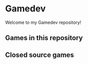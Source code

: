 # Gamedev

Welcome to my Gamedev repository!


## Games in this repository



## Closed source games
